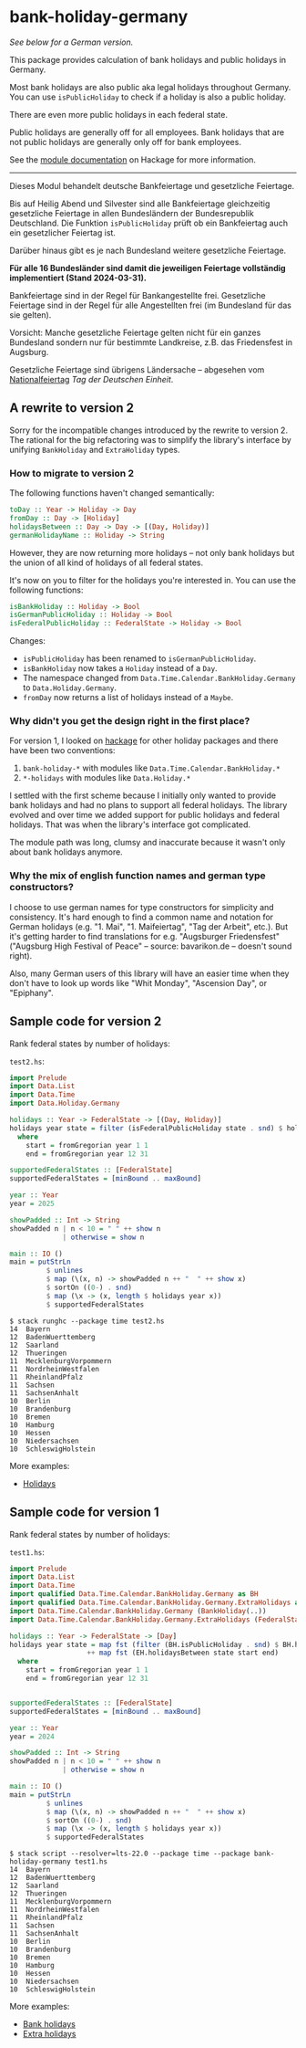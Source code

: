 # bank-holiday-germany

*See below for a German version.*

This package provides calculation of bank holidays and public holidays
in Germany.

Most bank holidays are also public aka legal holidays
throughout Germany. You can use `isPublicHoliday` to check if a
holiday is also a public holiday.

There are even more public holidays in each federal state.

Public holidays are generally off for all employees. Bank holidays that
are not public holidays are generally only off for bank employees.

See the [module documentation](https://hackage.haskell.org/package/bank-holiday-germany)
on Hackage for more information.


-----

Dieses Modul behandelt deutsche Bankfeiertage und gesetzliche Feiertage.

Bis auf Heilig Abend und Silvester sind alle Bankfeiertage
gleichzeitig gesetzliche Feiertage in allen Bundesländern der
Bundesrepublik Deutschland. Die Funktion `isPublicHoliday` prüft ob
ein Bankfeiertag auch ein gesetzlicher Feiertag ist.

Darüber hinaus gibt es je nach Bundesland weitere gesetzliche Feiertage.

**Für alle 16 Bundesländer sind damit die jeweiligen Feiertage
vollständig implementiert (Stand 2024-03-31).**

Bankfeiertage sind in der Regel für Bankangestellte frei.
Gesetzliche Feiertage sind in der Regel für alle Angestellten frei (im
Bundesland für das sie gelten).

Vorsicht: Manche gesetzliche Feiertage gelten nicht für ein ganzes
Bundesland sondern nur für bestimmte Landkreise, z.B. das Friedensfest
in Augsburg.

Gesetzliche Feiertage sind übrigens Ländersache – abgesehen vom
[Nationalfeiertag](https://www.bmi.bund.de/DE/themen/verfassung/staatliche-symbole/nationale-feiertage/nationale-feiertage-node.html)
*Tag der Deutschen Einheit*.

## A rewrite to version 2

Sorry for the incompatible changes introduced by the rewrite to version 2.
The rational for the big refactoring was to simplify the library's
interface by unifying `BankHoliday` and `ExtraHoliday` types.

### How to migrate to version 2

The following functions haven't changed semantically:

```haskell
toDay :: Year -> Holiday -> Day
fromDay :: Day -> [Holiday]
holidaysBetween :: Day -> Day -> [(Day, Holiday)]
germanHolidayName :: Holiday -> String
```

However, they are now returning more holidays – not only bank holidays
but the union of all kind of holidays of all federal states.

It's now on you to filter for the holidays you're interested in. You
can use the following functions:

```haskell
isBankHoliday :: Holiday -> Bool
isGermanPublicHoliday :: Holiday -> Bool
isFederalPublicHoliday :: FederalState -> Holiday -> Bool
```

Changes:

- `isPublicHoliday` has been renamed to `isGermanPublicHoliday`.
- `isBankHoliday` now takes a `Holiday` instead of a `Day`.
- The namespace changed from `Data.Time.Calendar.BankHoliday.Germany`
  to `Data.Holiday.Germany`.
- `fromDay` now returns a list of holidays instead of a `Maybe`.

### Why didn't you get the design right in the first place?

For version 1, I looked on
[hackage](https://hackage.haskell.org/packages/search?terms=bank%20holiday)
for other holiday packages and there have been two conventions:

1. `bank-holiday-*` with modules like `Data.Time.Calendar.BankHoliday.*`
2. `*-holidays` with modules like `Data.Holiday.*`

I settled with the first scheme because I initially only wanted to
provide bank holidays and had no plans to support all federal
holidays. The library evolved and over time we added support for
public holidays and federal holidays. That was when the library's
interface got complicated.

The module path was long, clumsy and inaccurate because it wasn't only
about bank holidays anymore.

### Why the mix of english function names and german type constructors?

I choose to use german names for type constructors for simplicity and consistency.
It's hard enough to find a common name and notation for German
holidays (e.g. "1. Mai", "1. Maifeiertag", "Tag der Arbeit", etc.).
But it's getting harder to find translations for e.g. "Augsburger
Friedensfest" ("Augsburg High Festival of Peace" – source:
bavarikon.de – doesn't sound right).

Also, many German users of this library will have an easier time when
they don't have to look up words like "Whit Monday", "Ascension Day",
or "Epiphany".

## Sample code for version 2

Rank federal states by number of holidays:

`test2.hs`:

```haskell
import Prelude
import Data.List
import Data.Time
import Data.Holiday.Germany

holidays :: Year -> FederalState -> [(Day, Holiday)]
holidays year state = filter (isFederalPublicHoliday state . snd) $ holidaysBetween start end
  where
    start = fromGregorian year 1 1
    end = fromGregorian year 12 31

supportedFederalStates :: [FederalState]
supportedFederalStates = [minBound .. maxBound]

year :: Year
year = 2025

showPadded :: Int -> String
showPadded n | n < 10 = " " ++ show n
             | otherwise = show n

main :: IO ()
main = putStrLn
         $ unlines
         $ map (\(x, n) -> showPadded n ++ "  " ++ show x)
         $ sortOn ((0-) . snd)
         $ map (\x -> (x, length $ holidays year x))
         $ supportedFederalStates
```

```
$ stack runghc --package time test2.hs
14  Bayern
12  BadenWuerttemberg
12  Saarland
12  Thueringen
11  MecklenburgVorpommern
11  NordrheinWestfalen
11  RheinlandPfalz
11  Sachsen
11  SachsenAnhalt
10  Berlin
10  Brandenburg
10  Bremen
10  Hamburg
10  Hessen
10  Niedersachsen
10  SchleswigHolstein
```

More examples:

- [Holidays](https://hackage.haskell.org/package/bank-holiday-germany/docs/Data-Holiday-Germany.html)

## Sample code for version 1

Rank federal states by number of holidays:

`test1.hs`:

```haskell
import Prelude
import Data.List
import Data.Time
import qualified Data.Time.Calendar.BankHoliday.Germany as BH
import qualified Data.Time.Calendar.BankHoliday.Germany.ExtraHolidays as EH
import Data.Time.Calendar.BankHoliday.Germany (BankHoliday(..))
import Data.Time.Calendar.BankHoliday.Germany.ExtraHolidays (FederalState(..), ExtraHoliday(..))

holidays :: Year -> FederalState -> [Day]
holidays year state = map fst (filter (BH.isPublicHoliday . snd) $ BH.holidaysBetween start end)
                   ++ map fst (EH.holidaysBetween state start end)
  where
    start = fromGregorian year 1 1
    end = fromGregorian year 12 31


supportedFederalStates :: [FederalState]
supportedFederalStates = [minBound .. maxBound]

year :: Year
year = 2024

showPadded :: Int -> String
showPadded n | n < 10 = " " ++ show n
             | otherwise = show n

main :: IO ()
main = putStrLn
         $ unlines
         $ map (\(x, n) -> showPadded n ++ "  " ++ show x)
         $ sortOn ((0-) . snd)
         $ map (\x -> (x, length $ holidays year x))
         $ supportedFederalStates
```

```
$ stack script --resolver=lts-22.0 --package time --package bank-holiday-germany test1.hs
14  Bayern
12  BadenWuerttemberg
12  Saarland
12  Thueringen
11  MecklenburgVorpommern
11  NordrheinWestfalen
11  RheinlandPfalz
11  Sachsen
11  SachsenAnhalt
10  Berlin
10  Brandenburg
10  Bremen
10  Hamburg
10  Hessen
10  Niedersachsen
10  SchleswigHolstein
```

More examples:

- [Bank holidays](https://hackage.haskell.org/package/bank-holiday-germany-1.3.0.0/docs/Data-Time-Calendar-BankHoliday-Germany.html)
- [Extra holidays](https://hackage.haskell.org/package/bank-holiday-germany-1.3.0.0/docs/Data-Time-Calendar-BankHoliday-Germany-ExtraHolidays.html)

